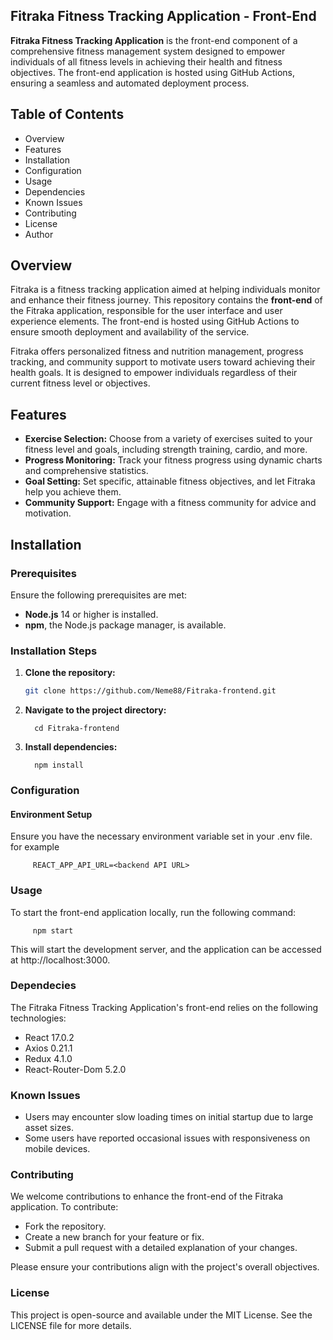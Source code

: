 ## Fitraka Fitness Tracking Application - Front-End

**Fitraka Fitness Tracking Application** is the front-end component of a comprehensive fitness management system designed to empower individuals of all fitness levels in achieving their health and fitness objectives. The front-end application is hosted using GitHub Actions, ensuring a seamless and automated deployment process.

## Table of Contents
- Overview
- Features
- Installation
- Configuration
- Usage
- Dependencies
- Known Issues
- Contributing
- License
- Author

## Overview

Fitraka is a fitness tracking application aimed at helping individuals monitor and enhance their fitness journey. This repository contains the **front-end** of the Fitraka application, responsible for the user interface and user experience elements. The front-end is hosted using GitHub Actions to ensure smooth deployment and availability of the service.

Fitraka offers personalized fitness and nutrition management, progress tracking, and community support to motivate users toward achieving their health goals. It is designed to empower individuals regardless of their current fitness level or objectives.

## Features

- **Exercise Selection:** Choose from a variety of exercises suited to your fitness level and goals, including strength training, cardio, and more.
- **Progress Monitoring:** Track your fitness progress using dynamic charts and comprehensive statistics.
- **Goal Setting:** Set specific, attainable fitness objectives, and let Fitraka help you achieve them.
- **Community Support:** Engage with a fitness community for advice and motivation.

## Installation

### Prerequisites

Ensure the following prerequisites are met:
- **Node.js** 14 or higher is installed.
- **npm**, the Node.js package manager, is available.

### Installation Steps

1. **Clone the repository:**

   ```bash
   git clone https://github.com/Neme88/Fitraka-frontend.git
   ```
2. **Navigate to the project directory:**
         
         cd Fitraka-frontend

3. **Install dependencies:**
         
         npm install
### Configuration

#### Environment Setup

Ensure you have the necessary environment variable set in your .env file. for example

         REACT_APP_API_URL=<backend API URL>

### Usage

To start the front-end application locally, run the following command:

         npm start

This will start the development server, and the application can be accessed at http://localhost:3000.
### Dependecies

The Fitraka Fitness Tracking Application's front-end relies on the following technologies:

- React 17.0.2
- Axios 0.21.1
- Redux 4.1.0
- React-Router-Dom 5.2.0
### Known Issues
- Users may encounter slow loading times on initial startup due to large asset sizes.
- Some users have reported occasional issues with responsiveness on mobile devices.

### Contributing

We welcome contributions to enhance the front-end of the Fitraka application. To contribute:

- Fork the repository.
- Create a new branch for your feature or fix.
- Submit a pull request with a detailed explanation of your changes.

Please ensure your contributions align with the project's overall objectives.

### License

This project is open-source and available under the MIT License. See the LICENSE file for more details.

